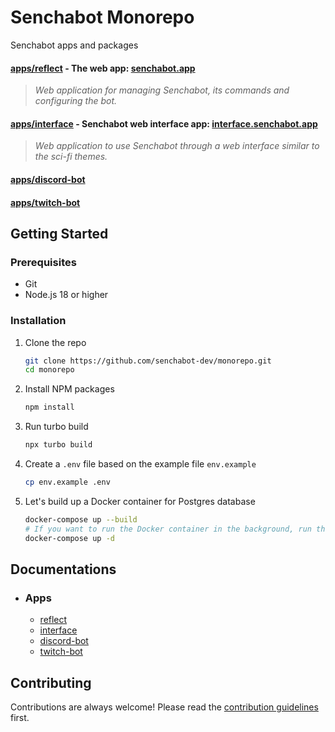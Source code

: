 # Senchabot Monorepo
Senchabot apps and packages

#### [apps/reflect](./apps/reflect) - The web app: [senchabot.app](https://senchabot.app/)
> _Web application for managing Senchabot, its commands and configuring the bot._ 
#### [apps/interface](./apps/interface) - Senchabot web interface app: [interface.senchabot.app](https://interface.senchabot.app/)
> _Web application to use Senchabot through a web interface similar to the sci-fi themes._
#### [apps/discord-bot](./apps/discord-bot)
#### [apps/twitch-bot](./apps/twitch-bot)

## Getting Started
### Prerequisites
* Git
* Node.js 18 or higher

### Installation

1. Clone the repo

   ```sh
   git clone https://github.com/senchabot-dev/monorepo.git
   cd monorepo
   ```

2. Install NPM packages

   ```sh
   npm install
   ```

3. Run turbo build

   ```sh
   npx turbo build
   ```

4. Create a `.env` file based on the example file `env.example`

   ```sh
   cp env.example .env
   ```

5. Let's build up a Docker container for Postgres database

   ```sh
   docker-compose up --build
   # If you want to run the Docker container in the background, run this command instead of the command above:
   docker-compose up -d
   ```

## Documentations
- ### Apps
   * [reflect](./apps/reflect/README.md)
   * [interface](./apps/interface/README.md)
   * [discord-bot](./apps/discord-bot/README.md)
   * [twitch-bot](./apps/twitch-bot/README.md)

## Contributing
Contributions are always welcome! Please read the [contribution guidelines](./CONTRIBUTING.md) first.
